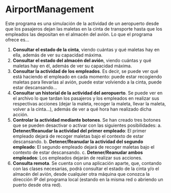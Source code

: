 # AirportManagement
Este programa es una simulación de la actividad de un aeropuerto desde que los pasajeros dejan las maletas en la cinta de transporte hasta que los empleados las depositan en el almacén del avión.
Lo que el programa ofrece es…
  1.	<b>Consultar el estado de la cinta</b>, viendo cuántas y qué maletas hay en ella, además de ver su capacidad máxima.
  2.	<b>Consultar el estado del almacén del avión</b>, viendo cuántas y qué maletas hay en él, además de ver su capacidad máxima.
  3.	<b>Consultar la actividad de los empleados</b>. Es decir, se puede ver qué está haciendo el empleado en cada momento: puede estar        recogiendo maletas para llevarlas al avión, puede estar volviendo a la cinta, puede estar descansando…
  4.	<b>Consultar un historial de la actividad del aeropuerto</b>. Se puede ver en el archivo lo que tardan los pasajeros y los empleados en realizar sus respectivas acciones (dejar la maleta, recoger la maleta, llevar la maleta, volver a la cinta...), además de ver a qué hora han realizado dicha acción.
  5.	<b>Controlar la actividad mediante botones</b>. Se han creado tres botones que se pueden desactivar o activar con las siguientes posibilidades:
    a.	<b>Detener/Reanudar la actividad del primer empleado</b>: El primer empleado dejará de recoger maletas bajo el contexto de estar descansando.
    b.	<b>Detener/Reanudar la actividad del segundo empleado</b>: El segundo empleado dejará de recoger maletas bajo el contexto de estar descansando.
    c.	<b>Detener/Reanudar ambos empleados</b>:  Los empleados dejarán de realizar sus acciones.
  6.	<b>Consulta remota</b>. Se cuenta con una aplicación aparte, que, contando con las clases necesarias, podrá consultar el estado de la cinta y/o el almacén del avión, desde cualquier otra máquina que conozca la dirección IP del programa local (estando en la misma red o abriendo un puerto desde otra red).


